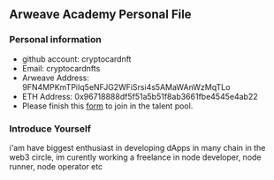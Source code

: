 ## Arweave Academy Personal File

### Personal information

- github account: cryptocardnft
- Email: cryptocardnfts
- Arweave Address: 9FN4MPKmTPiIq5eNFJG2WFiSrsi4s5AMaWAnWzMqTLo
- ETH Address: 0x96718888df5f51a5b51f8ab3661fbe4545e4ab22
- Please finish this [form](https://docs.google.com/forms/d/e/1FAIpQLSfWA5fIIcBgmRppm3jNz5vmf9Mai_QMVil-2pO4r7YKn_Zhtw/viewform?usp=sf_link) to join in the talent pool.

### Introduce Yourself
 i'am have biggest enthusiast in developing dApps in many chain in the web3 circle, im curently working a freelance in node developer, node runner, node operator etc
